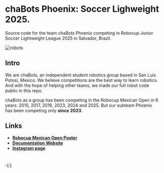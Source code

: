 # chaBots Phoenix: Soccer Lighweight 2025.
Source code for the team chaBots Phoenix competing in Robocup Junior Soccer Lightweight League 2025 in Salvador, Brazil.

![robots](https://github.com/user-attachments/assets/abc8bb11-da97-483a-b0be-a86660f9d03c)

## Intro
We are chaBots, an independent student robotics group based in San Luis Potosí, Mexico. We believe competitions are the best way to learn robotics. And with the hope of helping other teams, we made our full robot code public in this repo.

chaBots as a group has been competing in the Robocup Mexican Open in 6 years: 2015, 2017, 2019, 2023, 2024 and 2025. But our subteam Phoenix has been competing only **since 2023**.

## Links
- [**Robocup Mexican Open Poster**](https://drive.google.com/file/d/1YHapQcm-bP6aBraYiB3-Cs9b9kfDuoOH/view?usp=sharing)
- [**Documentation Website**](https://docs.chabots.com.mx/intro)
- [**Instagram page**](https://www.instagram.com/chabotsmx/)

#

-[:]
